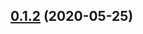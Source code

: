 <a name="0.1.2"></a>
## [0.1.2](https://github.com/vinayakkulkarni/s-offline/compare/v0.1.1...v0.1.2) (2020-05-25)



